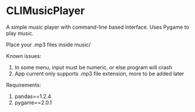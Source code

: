 # CLIMusicPlayer
A simple music player with command-line based interface. Uses Pygame to play music.

Place your .mp3 files inside music/

Known issues:
1. In some menu, input must be numeric, or else program will crash
2. App current only supports .mp3 file extension, more to be added later

Requirements:
1. pandas==1.2.4
2. pygame==2.0.1


